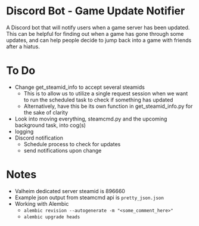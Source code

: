 # Discord Bot - Game Update Notifier
A Discord bot that will notify users when a game server has been updated. This can be helpful for finding out when a game has gone through some updates, and can help people decide to jump back into a game with friends after a hiatus. 
# To Do
- Change get_steamid_info to accept several steamids
    - This is to allow us to utilize a single request session when we want to run the scheduled task to check if something has updated
    - Alternatively, have this be its own function in get_steamid_info.py for the sake of clarity
- Look into moving everything, steamcmd.py and the upcoming background task, into cog(s)
- logging
- Discord notification
    - Schedule process to check for updates
    - send notifications upon change
# Notes
- Valheim dedicated server steamid is 896660
- Example json output from steamcmd api is `pretty_json.json`
- Working with Alembic
    - `alembic revision --autogenerate -m "<some_comment_here>"`
    - `alembic upgrade heads`